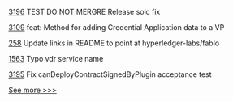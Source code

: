 
[3196](https://github.com/hyperledger/besu/pull/3196) TEST DO NOT MERGRE Release solc fix

[3109](https://github.com/hyperledger/aries-framework-go/pull/3109) feat: Method for adding Credential Application data to a VP

[258](https://github.com/hyperledger-labs/fablo/pull/258) Update links in README to point at hyperledger-labs/fablo

[1563](https://github.com/hyperledger/aries-cloudagent-python/pull/1563) Typo vdr service name

[3195](https://github.com/hyperledger/besu/pull/3195) Fix canDeployContractSignedByPlugin acceptance test


[See more >>>](https://start-here.hyperledger.org/pull-requests)

